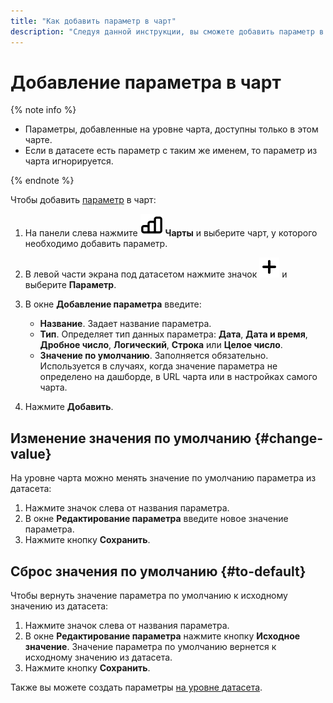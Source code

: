 ```yaml
---
title: "Как добавить параметр в чарт"
description: "Следуя данной инструкции, вы сможете добавить параметр в чарт."
---
```


# Добавление параметра в чарт

{% note info %}

* Параметры, добавленные на уровне чарта, доступны только в этом чарте.
* Если в датасете есть параметр с таким же именем, то параметр из чарта игнорируется.

{% endnote %}

Чтобы добавить [параметр](../../concepts/parameters.md) в чарт:


1. На панели слева нажмите ![image](../../../_assets/datalens/chart.svg) **Чарты** и выберите чарт, у которого необходимо добавить параметр.
1. В левой части экрана под датасетом нажмите значок ![image](../../../_assets/plus-sign.svg) и выберите **Параметр**.
1. В окне **Добавление параметра** введите:
   
   * **Название**. Задает название параметра.
   * **Тип**. Определяет тип данных параметра: **Дата**, **Дата и время**, **Дробное число**, **Логический**, **Строка** или **Целое число**.
   * **Значение по умолчанию**. Заполняется обязательно. Используется в случаях, когда значение параметра не определено на дашборде, в URL чарта или в настройках самого чарта.

1. Нажмите **Добавить**.

## Изменение значения по умолчанию {#change-value}

На уровне чарта можно менять значение по умолчанию параметра из датасета:

1. Нажмите значок слева от названия параметра.
1. В окне **Редактирование параметра** введите новое значение параметра.
1. Нажмите кнопку **Сохранить**.

## Сброс значения по умолчанию {#to-default}

Чтобы вернуть значение параметра по умолчанию к исходному значению из датасета:

1. Нажмите значок слева от названия параметра.
1. В окне **Редактирование параметра** нажмите кнопку **Исходное значение**. Значение параметра по умолчанию вернется к исходному значению из датасета.
1. Нажмите кнопку **Сохранить**.

Также вы можете создать параметры [на уровне датасета](../dataset/add-parameter-dataset.md).
